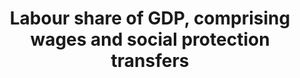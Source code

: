 ﻿---
indicator_definition: >-
  The  definition  of  the  labor  share  is  based  on  ILO  (2014a)  and  augmented  with  social  protection  transfers  including  (but  not  only)  employers  social  security  contributions.
source_agency_staff_name: Andrew  Craig
source_agency_survey_dataset: Compensation  of  Employees  by  Industry
source_title: null
source_url: >-
  https://www.bea.gov/iTable/iTableHtml.cfm?reqid=19&step=3&isuri=1&1921=survey&1903=185
source_notes: null
published: true
graph_title: US  share  of  labor  compensation  in  GDP  in  current  national  prices
date_metadata_updated: 10/2017
source_agency_staff_email: Andrew.Craig@bea.gov  
title: 'Labour  share  of  GDP,  comprising  wages  and  social  protection  transfers'
permalink: /10-4-1/
sdg_goal: 10
layout: indicator
indicator: 10.4.1
indicator_variable: labor_share_ofgdp
graph: longitudinal
graph_type_description: Line  graph
graph_status_notes: Graphed
variable_description: null
variable_notes: null
un_designated_tier: '1'
un_custodial_agency: 'ILO  (Partnering  Agencies:  IMF)'
target_id: '10.4'
has_metadata: true
goal_meta_link: 'http://unstats.un.org/sdgs/files/metadata-compilation/Metadata-Goal-10.pdf'
goal_meta_link_page: 6
indicator_name: 'Labour  share  of  GDP,  comprising  wages  and  social  protection  transfers'
target: >-
  Adopt  policies,  especially  fiscal,  wage  and  social  protection  policies,  and  progressively  achieve  greater  equality.
actual_indicator_available: Share  of  labor  compensation  in  GDP  in  current  national  prices
periodicity: Annual
time_period: 2000-2016
unit_of_measure: Proportion
date_of_national_source_publication: 8/2017
---